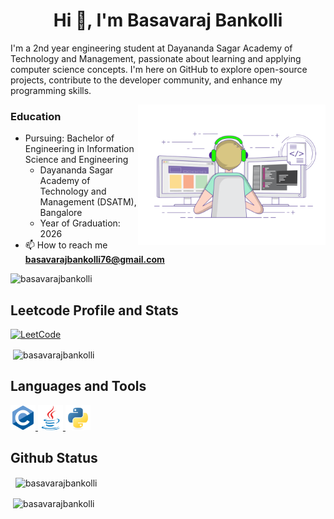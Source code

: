 <h1 align="center">Hi 👋, I'm Basavaraj Bankolli</h1>

 I'm a 2nd year engineering student at Dayananda Sagar Academy of Technology and Management, passionate about learning and applying computer science concepts. 
 I'm here on GitHub to explore open-source projects, contribute to the developer community, and enhance my programming skills.
 
<img align="right" alt="Coding" width="300" src="https://raw.githubusercontent.com/devSouvik/devSouvik/master/gif3.gif">

### Education
- Pursuing: Bachelor of Engineering in Information Science and Engineering
  - Dayananda Sagar Academy of Technology and Management (DSATM), Bangalore
  - Year of Graduation: 2026
-   📫 How to reach me **basavarajbankolli76@gmail.com**

<p align="left"> <img src="https://komarev.com/ghpvc/?username=basavarajbankolli&label=Profile%20views&color=0e75b6&style=flat" alt="basavarajbankolli" /> </p>

  

## Leetcode Profile and Stats
[![LeetCode](https://img.shields.io/badge/LeetCode-Profile-orange?style=flat-square&logo=leetcode)](https://leetcode.com/basavarajbankolli/)
 <p>&nbsp;<img align="center" src="https://leetcard.jacoblin.cool/basavarajbankolli?theme=dark&font=Dongle&show_icons=true&locale=en" alt="basavarajbankolli" /></p>
 
</p> </n> 


## Languages and Tools
<p align="left"> <a href="https://www.cprogramming.com/" target="_blank" rel="noreferrer"> <img src="https://raw.githubusercontent.com/devicons/devicon/master/icons/c/c-original.svg" alt="c" width="40" height="40"/> </a> <a href="https://www.java.com" target="_blank" rel="noreferrer"> <img src="https://raw.githubusercontent.com/devicons/devicon/master/icons/java/java-original.svg" alt="java" width="40" height="40"/> </a> <a href="https://www.python.org" target="_blank" rel="noreferrer"> <img src="https://raw.githubusercontent.com/devicons/devicon/master/icons/python/python-original.svg" alt="python" width="40" height="40"/> </a> </p> </n>

## Github Status
<p>&nbsp; <img align="center" src="https://github-readme-stats.vercel.app/api?username=BasavarajBankolli&theme=dark&show_icons=true&hide_border=false&count_private=true" alt="basavarajbankolli" /></p>

<p>&nbsp;<img align="center" src="https://github-readme-streak-stats.herokuapp.com/?user=BasavarajBankolli&theme=dark&hide_border=false" alt="basavarajbankolli" /></p>

